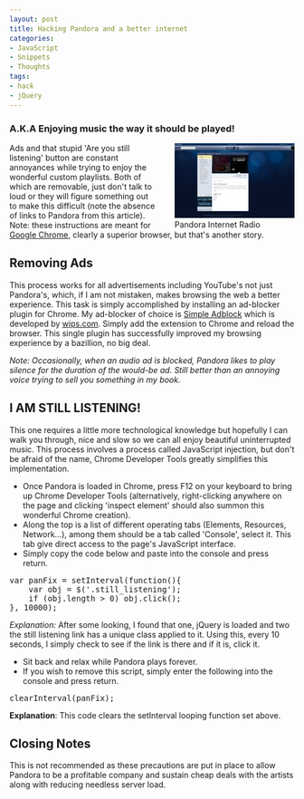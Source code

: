 ```yaml
---
layout: post
title: Hacking Pandora and a better internet
categories:
- JavaScript
- Snippets
- Thoughts
tags:
- hack
- jQuery
---
```

### A.K.A Enjoying music the way it should be played!
<div style="float:right;margin-left:30px">
	<img alt="Pandora Internet Radio" src="/assets/img/pandora.jpg" width="212" height="132" />
	</br>Pandora Internet Radio
</div>

Ads and that stupid 'Are you still listening' button are constant annoyances while trying to enjoy the wonderful custom playlists.  Both of which are removable, just don't talk to loud or they will figure something out to make this difficult (note the absence of links to Pandora from this article).  Note: these instructions are meant for [Google Chrome](http://www.google.com/chrome), clearly a superior browser, but that's another story.

## Removing Ads
This process works for all advertisements including YouTube's  not just Pandora's, which, if I am not mistaken, makes browsing the web a better experience.  This task is simply accomplished by installing an ad-blocker plugin for Chrome.  My ad-blocker of choice is [Simple Adblock](https://chrome.google.com/webstore/detail/nhfjefnfnmmnkcckbjjcganphignempo) which is developed by [wips.com](http://www.wips.com).  Simply add the extension to Chrome and reload the browser.  This single plugin has successfully improved my browsing experience by a bazillion, no big deal.

*Note: Occasionally, when an audio ad is blocked, Pandora likes to play silence for the duration of the would-be ad.  Still better than an annoying voice trying to sell you something in my book.*

## I AM STILL LISTENING!
This one requires a little more technological knowledge  but hopefully I can walk you through, nice and slow so we can all enjoy beautiful uninterrupted music.  This process involves a process called JavaScript injection, but don't be afraid of the name, Chrome Developer Tools greatly simplifies this implementation.

- Once Pandora is loaded in Chrome, press F12 on your keyboard to bring up Chrome Developer Tools (alternatively, right-clicking anywhere on the page and clicking 'inspect element' should also summon this wonderful Chrome creation).
- Along the top is a list of different operating tabs (Elements, Resources, Network...), among them should be a tab called 'Console', select it.  This tab give direct access to the page's JavaScript interface.
- Simply copy the code below and paste into the console and press return.
<pre lang="javascript" title="Fix Pandora's Still Listening Button">var panFix = setInterval(function(){
    var obj = $('.still_listening');
    if (obj.length &gt; 0) obj.click();
}, 10000);</pre>
*Explanation:* After some looking, I found that one, jQuery is loaded and two the still listening link has a unique class applied to it.  Using this, every 10 seconds, I simply check to see if the link is there and if it is, click it.
- Sit back and relax while Pandora plays forever.
- If you wish to remove this script, simply enter the following into the console and press return.
<pre lang="javascript" title="Re-enabling Pandora's Still Listening button">clearInterval(panFix);</pre>
**Explanation**: This code clears the setInterval looping function set above.

## Closing Notes
This is not recommended as these precautions are put in place to allow Pandora to be a profitable company and sustain cheap deals with the artists along with reducing needless server load.
